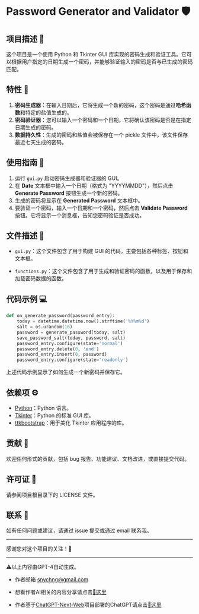 # Password Generator and Validator 🛡️

## 项目描述 📝

这个项目是一个使用 Python 和 Tkinter GUI 库实现的密码生成和验证工具。它可以根据用户指定的日期生成一个密码，并能够验证输入的密码是否与已生成的密码匹配。

## 特性 🔅

1. **密码生成器**：在输入日期后，它将生成一个新的密码，这个密码是通过**哈希函数**和特定的盐值生成的。
2. **密码验证器**：您可以输入一个密码和一个日期，它将确认该密码是否是在指定日期生成的密码。
3. **数据持久性**：生成的密码和盐值会被保存在一个 pickle 文件中，该文件保存最近七天生成的密码。

## 使用指南 🚀

1. 运行 `gui.py` 启动密码生成器和验证器的 GUI。
2. 在 **Date** 文本框中输入一个日期（格式为 "YYYYMMDD"），然后点击 **Generate Password** 按钮生成一个新的密码。
3. 生成的密码将显示在 **Generated Password** 文本框中。
4. 要验证一个密码，输入一个日期和一个密码，然后点击 **Validate Password** 按钮。它将显示一个消息框，告知您密码验证是否成功。

## 文件描述 📂

- `gui.py`：这个文件包含了用于构建 GUI 的代码，主要包括各种标签、按钮和文本框。

- `functions.py`：这个文件包含了用于生成和验证密码的函数，以及用于保存和加载密码数据的函数。

## 代码示例 💻

```python
def on_generate_password(password_entry):
    today = datetime.datetime.now().strftime('%Y%m%d')
    salt = os.urandom(16)
    password = generate_password(today, salt)
    save_password_salt(today, password, salt)
    password_entry.configure(state='normal')
    password_entry.delete(0, 'end')
    password_entry.insert(0, password)
    password_entry.configure(state='readonly')
```

上述代码示例显示了如何生成一个新密码并保存它。

## 依赖项 ⚙️

- [Python](https://www.python.org/)：Python 语言。
- [Tkinter](https://docs.python.org/3/library/tkinter.html)：Python 的标准 GUI 库。
- [ttkbootstrap](https://ttkbootstrap.readthedocs.io/en/latest/)：用于美化 Tkinter 应用程序的库。

## 贡献 👥

欢迎任何形式的贡献，包括 bug 报告、功能建议、文档改进，或直接提交代码。

## 许可证 📄

请参阅项目根目录下的 LICENSE 文件。

## 联系 📧

如有任何问题或建议，请通过 issue 提交或通过 email 联系我。

---

感谢您对这个项目的关注！💖

---

⚠️以上内容由GPT-4自动生成。

- 作者邮箱 <snychng@gmail.com>

- 想看作者AI相关的内容分享请点击[👻这里](https://ai.yucheng.life)

- 作者基于[ChatGPT-Next-Web](https://github.com/Yidadaa/ChatGPT-Next-Web)项目部署的ChatGPT请点击[👻这里](https://chat.yucheng.life)
